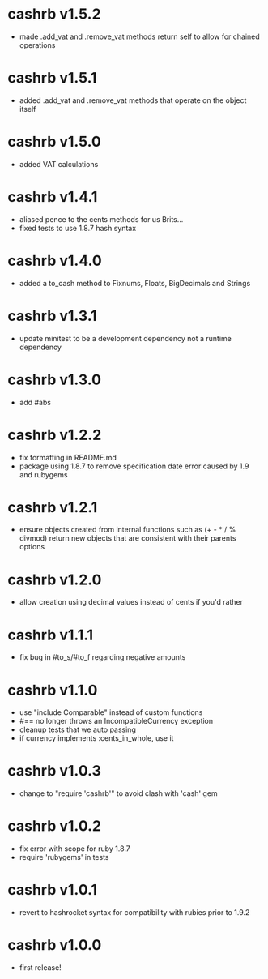 cashrb v1.5.2
=============
 - made .add_vat and .remove_vat methods return self to allow for chained operations

cashrb v1.5.1
=============
 - added .add_vat and .remove_vat methods that operate on the object itself

cashrb v1.5.0
=============
 - added VAT calculations

cashrb v1.4.1
=============
 - aliased pence to the cents methods for us Brits...
 - fixed tests to use 1.8.7 hash syntax

 cashrb v1.4.0
=============
 - added a to_cash method to Fixnums, Floats, BigDecimals and Strings

cashrb v1.3.1
=============
 - update minitest to be a development dependency not a runtime dependency

cashrb v1.3.0
=============
 - add #abs

cashrb v1.2.2
=============
 - fix formatting in README.md
 - package using 1.8.7 to remove specification date error caused by 1.9 and
   rubygems

cashrb v1.2.1
=============
 - ensure objects created from internal functions such as (+ - * / % divmod)
   return new objects that are consistent with their parents options

cashrb v1.2.0
=============
 - allow creation using decimal values instead of cents if you'd rather

cashrb v1.1.1
=============
 - fix bug in #to_s/#to_f regarding negative amounts

cashrb v1.1.0
=============
 - use "include Comparable" instead of custom functions
 - #== no longer throws an IncompatibleCurrency exception
 - cleanup tests that we auto passing
 - if currency implements :cents_in_whole, use it

cashrb v1.0.3
=============
 - change to "require 'cashrb'" to avoid clash with 'cash' gem

cashrb v1.0.2
=============
 - fix error with scope for ruby 1.8.7
 - require 'rubygems' in tests

cashrb v1.0.1
=============
 - revert to hashrocket syntax for compatibility with rubies prior to 1.9.2

cashrb v1.0.0
=============
 - first release!
